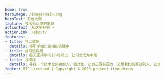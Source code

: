 ```yaml
---
home: true
heroImage: /image/main.png
heroText: 天地大同
tagline: 技术无止境的笔记
actionText: 从这里开始 →
actionLink: /about/
features:
- title: 学以致用
  details: 将所学知识运用到实践中
- title: 好习惯保持
  details: 每天坚持学习1小时以上，让习惯成为本能
- title: 找榜样
  details: 寻找一个技术比你强的人，做对比，让自己既有压力，又想着如何超过别人，让自己变的更强！
footer: MIT Licensed | Copyright © 2020-present ityoudream
---
```


